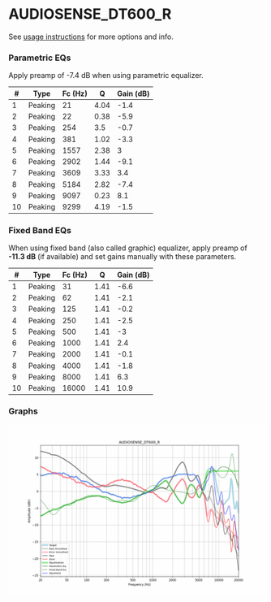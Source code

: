 # AUDIOSENSE_DT600_R
See [usage instructions](https://github.com/jaakkopasanen/AutoEq#usage) for more options and info.

### Parametric EQs
Apply preamp of -7.4 dB when using parametric equalizer.

|   # | Type    |   Fc (Hz) |    Q |   Gain (dB) |
|-----|---------|-----------|------|-------------|
|   1 | Peaking |        21 | 4.04 |        -1.4 |
|   2 | Peaking |        22 | 0.38 |        -5.9 |
|   3 | Peaking |       254 | 3.5  |        -0.7 |
|   4 | Peaking |       381 | 1.02 |        -3.3 |
|   5 | Peaking |      1557 | 2.38 |         3   |
|   6 | Peaking |      2902 | 1.44 |        -9.1 |
|   7 | Peaking |      3609 | 3.33 |         3.4 |
|   8 | Peaking |      5184 | 2.82 |        -7.4 |
|   9 | Peaking |      9097 | 0.23 |         8.1 |
|  10 | Peaking |      9299 | 4.19 |        -1.5 |

### Fixed Band EQs
When using fixed band (also called graphic) equalizer, apply preamp of **-11.3 dB** (if available) and set gains manually with these parameters.

|   # | Type    |   Fc (Hz) |    Q |   Gain (dB) |
|-----|---------|-----------|------|-------------|
|   1 | Peaking |        31 | 1.41 |        -6.6 |
|   2 | Peaking |        62 | 1.41 |        -2.1 |
|   3 | Peaking |       125 | 1.41 |        -0.2 |
|   4 | Peaking |       250 | 1.41 |        -2.5 |
|   5 | Peaking |       500 | 1.41 |        -3   |
|   6 | Peaking |      1000 | 1.41 |         2.4 |
|   7 | Peaking |      2000 | 1.41 |        -0.1 |
|   8 | Peaking |      4000 | 1.41 |        -1.8 |
|   9 | Peaking |      8000 | 1.41 |         6.3 |
|  10 | Peaking |     16000 | 1.41 |        10.9 |

### Graphs
![](./AUDIOSENSE_DT600_R.png)
